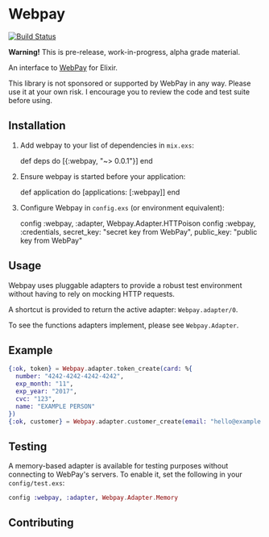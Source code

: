 # Webpay

[![Build Status](https://travis-ci.org/keichan34/webpay.svg?branch=master)](https://travis-ci.org/keichan34/webpay)

**Warning!** This is pre-release, work-in-progress, alpha grade material.

An interface to [WebPay](https://webpay.jp) for Elixir.

This library is not sponsored or supported by WebPay in any way. Please use it
at your own risk. I encourage you to review the code and test suite before using.

## Installation

  1. Add webpay to your list of dependencies in `mix.exs`:

        def deps do
          [{:webpay, "~> 0.0.1"}]
        end

  2. Ensure webpay is started before your application:

        def application do
          [applications: [:webpay]]
        end

  3. Configure Webpay in `config.exs` (or environment equivalent):

        config :webpay, :adapter, Webpay.Adapter.HTTPoison
        config :webpay, :credentials,
          secret_key: "secret key from WebPay",
          public_key: "public key from WebPay"

## Usage

Webpay uses pluggable adapters to provide a robust test environment without
having to rely on mocking HTTP requests.

A shortcut is provided to return the active adapter: `Webpay.adapter/0`.

To see the functions adapters implement, please see `Webpay.Adapter`.

## Example

```elixir
{:ok, token} = Webpay.adapter.token_create(card: %{
  number: "4242-4242-4242-4242",
  exp_month: "11",
  exp_year: "2017",
  cvc: "123",
  name: "EXAMPLE PERSON"
})
{:ok, customer} = Webpay.adapter.customer_create(email: "hello@example.com", card: token)
```

## Testing

A memory-based adapter is available for testing purposes without connecting to
WebPay's servers. To enable it, set the following in your `config/test.exs`:

```elixir
config :webpay, :adapter, Webpay.Adapter.Memory
```

## Contributing
